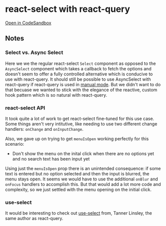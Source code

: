 # react-select with react-query

[Open in CodeSandbox](https://codesandbox.io/s/github/paltamadura/react-select-with-react-query)

## Notes

### Select vs. Async Select

Here we we the regular react-select `Select`
component as
opposed to the `AsyncSelect` component which takes a
callback to fetch the
options and doesn't seem to offer a fully controlled
alternative which is conducive to use with
react-query. It should still be possible to use
AsyncSelect with react-query if react-query is used in
[manual mode](https://github.com/tannerlinsley/react-query#manual-querying).
But we didn't want to do that becuase we
wanted to stick with the elegance of the reactive,
custom hook pattern which is so natural with
react-query.

### react-select API

It took quite a lot of work to get react-select
fine-tuned for this use case. Some things aren't very
intitutive, like needing to use two different change
handlers: `onChange` and `onInputChange`.

Also, we gave up on trying to get `menuIsOpen`
working perfectly for this scenario:

- Don't show the menu on the inital click when
  there are no options yet and no search text has
  been input yet

Using just the `menuIsOpen` prop there is an
unintended consequence: if some text is entered
but no option selected and then the input is
blurred, the menu stays open. It seems we would have to use the additional
`onBlur` and `onFocus` handlers to accomplish
this. But that would add a lot more code
and complexity, so we just settled with
the menu opening on the initial click.

### use-select

It would be interesting to check out
[use-select](https://github.com/tannerlinsley/use-select)
from, Tanner Linsley,
the same author as react-query.
